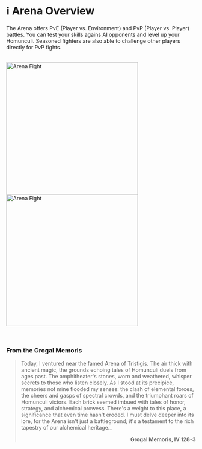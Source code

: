 # ℹ️ Arena Overview

The Arena offers PvE (Player vs. Environment) and PvP (Player vs. Player) battles. 
You can test your skills agains AI opponents and level up your Homunculi.
Seasoned fighters are also able to challenge other players directly for PvP fights.    
 &#8203;

<div style={{ textAlign: 'center' }}>
    <img src={require('@site/static/img/Arena_fight2.png').default} alt="Arena Fight" width="350" style={{ marginRight: '20px' }}/>
    <img src={require('@site/static/img/Arena_selection2.png').default} alt="Arena Fight" width="350"/>
</div>

&#8203;
### From the Grogal Memoris

>Today, I ventured near the famed Arena of Tristigis. The air thick with ancient magic, the grounds echoing tales of Homunculi duels from ages past. The amphitheater's stones, worn and weathered, whisper secrets to those who listen closely. As I stood at its precipice, memories not mine flooded my senses: the clash of elemental forces, the cheers and gasps of spectral crowds, and the triumphant roars of Homunculi victors. Each brick seemed imbued with tales of honor, strategy, and alchemical prowess. There's a weight to this place, a significance that even time hasn't eroded. I must delve deeper into its lore, for the Arena isn't just a battleground; it's a testament to the rich tapestry of our alchemical heritage._  
>
> <div align="right"><b>Grogal Memoris, IV 128-3</b></div>

  







